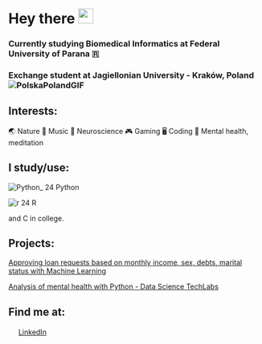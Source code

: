 



# Hey there <img src="https://raw.githubusercontent.com/iampavangandhi/iampavangandhi/master/gifs/Hi.gif" width="30px">

### Currently studying Biomedical Informatics at Federal University of Parana 🇷
### Exchange student at Jagiellonian University - Kraków, Poland ![PolskaPolandGIF](https://user-images.githubusercontent.com/72163805/223135010-c4214a17-9e6f-49e1-b195-e9a1fa019ab6.gif)


## Interests:
🌏 Nature
🎵 Music
🧠 Neuroscience
🎮 Gaming
🖥️ Coding
💭 Mental health, meditation

## I study/use:
![Python_ 24](https://user-images.githubusercontent.com/72163805/112757777-8f442500-8fc1-11eb-9116-15056055c464.png)   Python

![r 24](https://user-images.githubusercontent.com/72163805/112757804-abe05d00-8fc1-11eb-8db3-c085d8fbbb8c.png)   R

and C in college.

## Projects:
<a href="https://github.com/vitoriastavis/datascientistinpractice"></a> [Approving loan requests based on monthly income, sex, debts, marital status with Machine Learning](https://github.com/vitoriastavis/datascientistinpractice)

<a href="https://github.com/vitoriastavis/datascientistinpractice"></a> [Analysis of mental health with Python - Data Science TechLabs](https://github.com/vitoriastavis/TechLabsProject_PsiData)  

## Find me at:

<a href="https://www.linkedin.com/in/vitoriastavis"><img src="https://user-images.githubusercontent.com/72163805/112757608-d4b42280-8fc0-11eb-92fd-df007da05247.png" width="16"></a> [LinkedIn](https://www.linkedin.com/in/vitoriastavis)  


